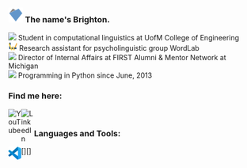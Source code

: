 ### <img src="img/brightlogo-01.png" width="30px"> The name's Brighton.

<img src="https://brand.umich.edu/assets/brand/style-guide/logo-guidelines/Block_M-Hex.png" width="18px"> Student in computational linguistics at UofM College of Engineering
<br />
<img src="img/Wordlab%20Logo-04.png" width="18px"> Research assistant for psycholinguistic group WordLab
<br />
<img src="https://famnm.club/img/icon-monochrome-dark.png" width="18px"> Director of Internal Affairs at FIRST Alumni & Mentor Network at Michigan
<br />
<img src="https://upload.wikimedia.org/wikipedia/commons/thumb/c/c3/Python-logo-notext.svg/1200px-Python-logo-notext.svg.png" width="18px"> Programming in Python since June, 2013
<br />

### Find me here:

[<img align="left" alt="YouTube" width="26px" src="https://cdn.icon-icons.com/icons2/2699/PNG/512/youtube_logo_icon_168737.png"/>][youtube]
[<img align="left" alt="LinkedIn" width="26px" src="https://upload.wikimedia.org/wikipedia/commons/thumb/c/ca/LinkedIn_logo_initials.png/768px-LinkedIn_logo_initials.png"/>][linkedin]

<br />

### Languages and Tools:

[<img align="left" alt="Visual Studio Code" width="26px" src="https://raw.githubusercontent.com/github/explore/80688e429a7d4ef2fca1e82350fe8e3517d3494d/topics/visual-studio-code/visual-studio-code.png"/>][]

[youtube]: https://www.youtube.com/channel/UC6txpOCWxeZI_KPf4LClS6A
[linkedin]: https://www.linkedin.com/in/brighton-p-9569a7194/